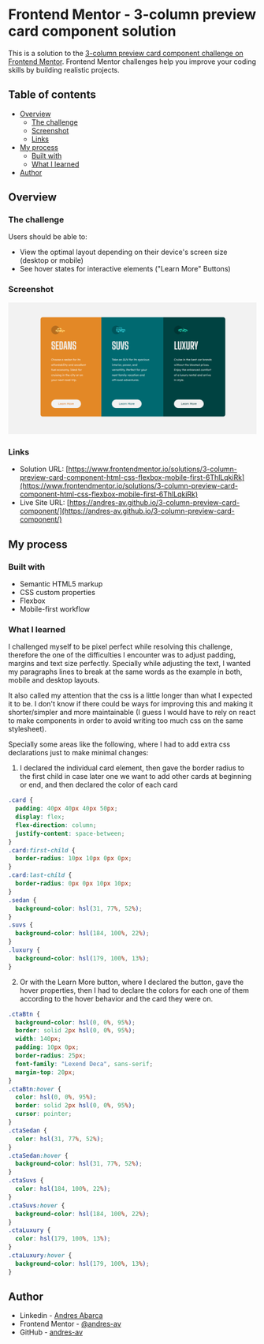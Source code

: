 # Frontend Mentor - 3-column preview card component solution

This is a solution to the [3-column preview card component challenge on Frontend Mentor](https://www.frontendmentor.io/challenges/3column-preview-card-component-pH92eAR2-). Frontend Mentor challenges help you improve your coding skills by building realistic projects.

## Table of contents

- [Overview](#overview)
  - [The challenge](#the-challenge)
  - [Screenshot](#screenshot)
  - [Links](#links)
- [My process](#my-process)
  - [Built with](#built-with)
  - [What I learned](#what-i-learned)
- [Author](#author)

## Overview

### The challenge

Users should be able to:

- View the optimal layout depending on their device's screen size (desktop or mobile)
- See hover states for interactive elements ("Learn More" Buttons)

### Screenshot

![](./images/3ColumnPreview.png)

### Links

- Solution URL: [https://www.frontendmentor.io/solutions/3-column-preview-card-component-html-css-flexbox-mobile-first-6ThlLqkiRk](https://www.frontendmentor.io/solutions/3-column-preview-card-component-html-css-flexbox-mobile-first-6ThlLqkiRk)
- Live Site URL: [https://andres-av.github.io/3-column-preview-card-component/](https://andres-av.github.io/3-column-preview-card-component/)

## My process

### Built with

- Semantic HTML5 markup
- CSS custom properties
- Flexbox
- Mobile-first workflow

### What I learned

I challenged myself to be pixel perfect while resolving this challenge, therefore the one of the difficulties I encounter was to adjust padding, margins and text size perfectly. Specially while adjusting the text, I wanted my paragraphs lines to break at the same words as the example in both, mobile and desktop layouts.

It also called my attention that the css is a little longer than what I expected it to be. I don't know if there could be ways for improving this and making it shorter/simpler and more maintainable (I guess I would have to rely on react to make components in order to avoid writing too much css on the same stylesheet).

Specially some areas like the following, where I had to add extra css declarations just to make minimal changes:

1. I declared the individual card element, then gave the border radius to the first child in case later one we want to add other cards at beginning or end, and then declared the color of each card

```css
.card {
  padding: 40px 40px 40px 50px;
  display: flex;
  flex-direction: column;
  justify-content: space-between;
}
.card:first-child {
  border-radius: 10px 10px 0px 0px;
}
.card:last-child {
  border-radius: 0px 0px 10px 10px;
}
.sedan {
  background-color: hsl(31, 77%, 52%);
}
.suvs {
  background-color: hsl(184, 100%, 22%);
}
.luxury {
  background-color: hsl(179, 100%, 13%);
}
```

2. Or with the Learn More button, where I declared the button, gave the hover properties, then I had to declare the colors for each one of them according to the hover behavior and the card they were on.

```css
.ctaBtn {
  background-color: hsl(0, 0%, 95%);
  border: solid 2px hsl(0, 0%, 95%);
  width: 140px;
  padding: 10px 0px;
  border-radius: 25px;
  font-family: "Lexend Deca", sans-serif;
  margin-top: 20px;
}
.ctaBtn:hover {
  color: hsl(0, 0%, 95%);
  border: solid 2px hsl(0, 0%, 95%);
  cursor: pointer;
}
.ctaSedan {
  color: hsl(31, 77%, 52%);
}
.ctaSedan:hover {
  background-color: hsl(31, 77%, 52%);
}
.ctaSuvs {
  color: hsl(184, 100%, 22%);
}
.ctaSuvs:hover {
  background-color: hsl(184, 100%, 22%);
}
.ctaLuxury {
  color: hsl(179, 100%, 13%);
}
.ctaLuxury:hover {
  background-color: hsl(179, 100%, 13%);
}
```

## Author

- Linkedin - [Andres Abarca](www.linkedin.com/in/andres-abarca)
- Frontend Mentor - [@andres-av](https://www.frontendmentor.io/profile/andres-av)
- GitHub - [andres-av](https://github.com/andres-av)

